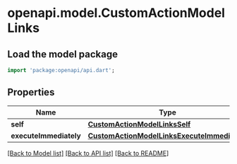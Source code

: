 # openapi.model.CustomActionModelLinks

## Load the model package
```dart
import 'package:openapi/api.dart';
```

## Properties
Name | Type | Description | Notes
------------ | ------------- | ------------- | -------------
**self** | [**CustomActionModelLinksSelf**](CustomActionModelLinksSelf.md) |  | 
**executeImmediately** | [**CustomActionModelLinksExecuteImmediately**](CustomActionModelLinksExecuteImmediately.md) |  | 

[[Back to Model list]](../README.md#documentation-for-models) [[Back to API list]](../README.md#documentation-for-api-endpoints) [[Back to README]](../README.md)


